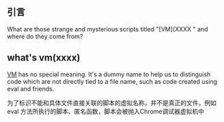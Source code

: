 ## 引言

What are those strange and mysterious scripts titled "[VM](XXXX " and where do they come from?

## what's vm(xxxx)

[VM](scriptId) has no special meaning. It's a dummy name to help us to distinguish code which are not directly tied to a file name, such as code created using eval and friends.

为了标识不能和具体文件直接关联的脚本的虚拟名称，并不是真正的文件，例如 eval 方法所执行的脚本、匿名函数，脚本会被抛入Chrome调试器虚拟机中
